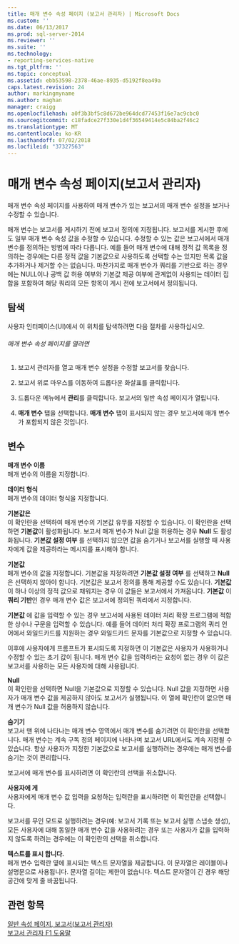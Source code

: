 ```yaml
---
title: 매개 변수 속성 페이지 (보고서 관리자) | Microsoft Docs
ms.custom: ''
ms.date: 06/13/2017
ms.prod: sql-server-2014
ms.reviewer: ''
ms.suite: ''
ms.technology:
- reporting-services-native
ms.tgt_pltfrm: ''
ms.topic: conceptual
ms.assetid: ebb53598-2378-46ae-8935-d5192f8ea49a
caps.latest.revision: 24
author: markingmyname
ms.author: maghan
manager: craigg
ms.openlocfilehash: a0f3b3bf5c8d672be964dcd77453f16e7ac9cbc0
ms.sourcegitcommit: c18fadce27f330e1d4f36549414e5c84ba2f46c2
ms.translationtype: MT
ms.contentlocale: ko-KR
ms.lasthandoff: 07/02/2018
ms.locfileid: "37327563"
---
```

# <a name="parameters-properties-page-report-manager"></a>매개 변수 속성 페이지(보고서 관리자)
  매개 변수 속성 페이지를 사용하여 매개 변수가 있는 보고서의 매개 변수 설정을 보거나 수정할 수 있습니다.  
  
 매개 변수는 보고서를 게시하기 전에 보고서 정의에 지정됩니다. 보고서를 게시한 후에도 일부 매개 변수 속성 값을 수정할 수 있습니다. 수정할 수 있는 값은 보고서에서 매개 변수를 정의하는 방법에 따라 다릅니다. 예를 들어 매개 변수에 대해 정적 값 목록을 정의하는 경우에는 다른 정적 값을 기본값으로 사용하도록 선택할 수는 있지만 목록 값을 추가하거나 제거할 수는 없습니다. 마찬가지로 매개 변수가 쿼리를 기반으로 하는 경우에는 NULL이나 공백 값 허용 여부와 기본값 제공 여부에 관계없이 사용되는 데이터 집합을 포함하여 해당 쿼리의 모든 항목이 게시 전에 보고서에서 정의됩니다.  
  
## <a name="navigation"></a>탐색  
 사용자 인터페이스(UI)에서 이 위치를 탐색하려면 다음 절차를 사용하십시오.  
  
###### <a name="to-open-the-parameters-properties-page"></a>매개 변수 속성 페이지를 열려면  
  
1.  보고서 관리자를 열고 매개 변수 설정을 수정할 보고서를 찾습니다.  
  
2.  보고서 위로 마우스를 이동하여 드롭다운 화살표를 클릭합니다.  
  
3.  드롭다운 메뉴에서 **관리**를 클릭합니다. 보고서의 일반 속성 페이지가 열립니다.  
  
4.  **매개 변수** 탭을 선택합니다. **매개 변수** 탭이 표시되지 않는 경우 보고서에 매개 변수가 포함되지 않은 것입니다.  
  
## <a name="options"></a>변수  
 **매개 변수 이름**  
 매개 변수의 이름을 지정합니다.  
  
 **데이터 형식**  
 매개 변수의 데이터 형식을 지정합니다.  
  
 **기본값은**  
 이 확인란을 선택하여 매개 변수의 기본값 유무를 지정할 수 있습니다. 이 확인란을 선택하면 **기본값**이 활성화됩니다. 보고서 매개 변수가 Null 값을 허용하는 경우 **Null** 도 활성화됩니다. **기본값 설정 여부** 를 선택하지 않으면 값을 숨기거나 보고서를 실행할 때 사용자에게 값을 제공하라는 메시지를 표시해야 합니다.  
  
 **기본값**  
 매개 변수의 값을 지정합니다. 기본값을 지정하려면 **기본값 설정 여부** 를 선택하고 **Null** 은 선택하지 않아야 합니다. 기본값은 보고서 정의를 통해 제공할 수도 있습니다. **기본값** 이 하나 이상의 정적 값으로 채워지는 경우 이 값들은 보고서에서 가져옵니다. **기본값** 이 **쿼리 기반**인 경우 매개 변수 값은 보고서에 정의된 쿼리에서 지정합니다.  
  
 **기본값** 에 값을 입력할 수 있는 경우 보고서에 사용된 데이터 처리 확장 프로그램에 적합한 상수나 구문을 입력할 수 있습니다. 예를 들어 데이터 처리 확장 프로그램의 쿼리 언어에서 와일드카드를 지원하는 경우 와일드카드 문자를 기본값으로 지정할 수 있습니다.  
  
 이후에 사용자에게 프롬프트가 표시되도록 지정하면 이 기본값은 사용자가 사용하거나 수정할 수 있는 초기 값이 됩니다. 매개 변수 값을 입력하라는 요청이 없는 경우 이 값은 보고서를 사용하는 모든 사용자에 대해 사용됩니다.  
  
 **Null**  
 이 확인란을 선택하면 Null을 기본값으로 지정할 수 있습니다. Null 값을 지정하면 사용자가 매개 변수 값을 제공하지 않아도 보고서가 실행됩니다. 이 열에 확인란이 없으면 매개 변수가 Null 값을 허용하지 않습니다.  
  
 **숨기기**  
 보고서 맨 위에 나타나는 매개 변수 영역에서 매개 변수를 숨기려면 이 확인란을 선택합니다. 매개 변수는 계속 구독 정의 페이지에 나타나며 보고서 URL에서도 계속 지정될 수 있습니다. 항상 사용자가 지정한 기본값으로 보고서를 실행하려는 경우에는 매개 변수를 숨기는 것이 편리합니다.  
  
 보고서에 매개 변수를 표시하려면 이 확인란의 선택을 취소합니다.  
  
 **사용자에 게**  
 사용자에게 매개 변수 값 입력을 요청하는 입력란을 표시하려면 이 확인란을 선택합니다.  
  
 보고서를 무인 모드로 실행하려는 경우(예: 보고서 기록 또는 보고서 실행 스냅숏 생성), 모든 사용자에 대해 동일한 매개 변수 값을 사용하려는 경우 또는 사용자가 값을 입력하지 않도록 하려는 경우에는 이 확인란의 선택을 취소합니다.  
  
 **텍스트를 표시 합니다.**  
 매개 변수 입력란 옆에 표시되는 텍스트 문자열을 제공합니다. 이 문자열은 레이블이나 설명문으로 사용됩니다. 문자열 길이는 제한이 없습니다. 텍스트 문자열이 긴 경우 해당 공간에 맞게 줄 바꿈됩니다.  
  
## <a name="see-also"></a>관련 항목  
 [일반 속성 페이지, 보고서&#40;보고서 관리자&#41;](../../2014/reporting-services/general-properties-page-reports-report-manager.md)   
 [보고서 관리자 F1 도움말](../../2014/reporting-services/report-manager-f1-help.md)  
  
  
